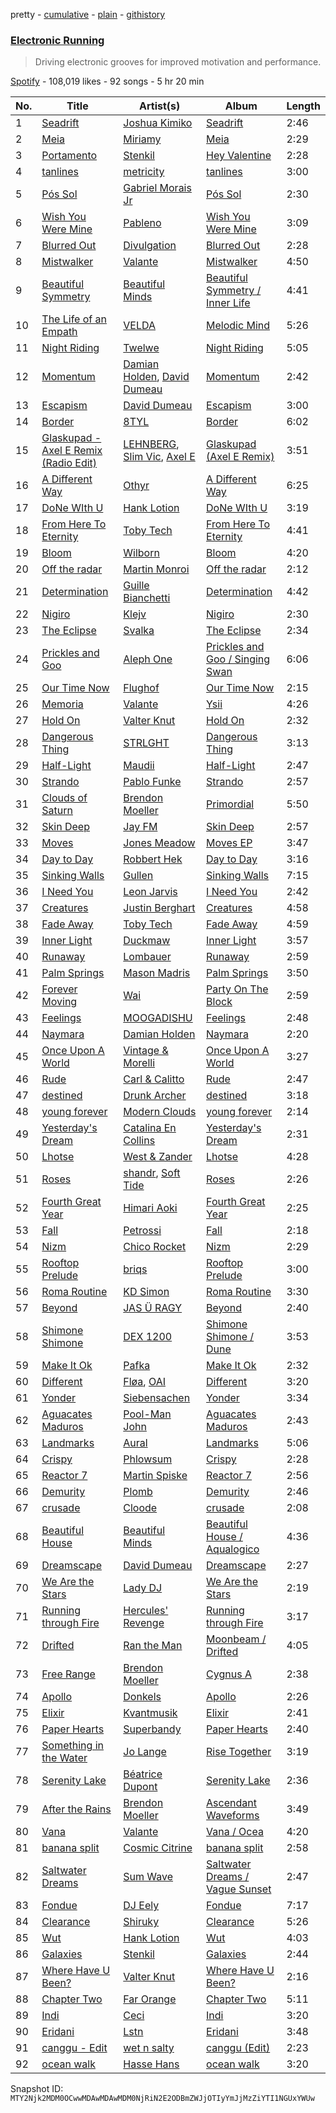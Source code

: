 pretty - [cumulative](/playlists/cumulative/37i9dQZF1DX4Y1uAfxGdKJ.md) - [plain](/playlists/plain/37i9dQZF1DX4Y1uAfxGdKJ) - [githistory](https://github.githistory.xyz/mackorone/spotify-playlist-archive/blob/main/playlists/plain/37i9dQZF1DX4Y1uAfxGdKJ)

### [Electronic Running](https://open.spotify.com/playlist/37i9dQZF1DX4Y1uAfxGdKJ)

> Driving electronic grooves for improved motivation and performance.

[Spotify](https://open.spotify.com/user/spotify) - 108,019 likes - 92 songs - 5 hr 20 min

| No. | Title | Artist(s) | Album | Length |
|---|---|---|---|---|
| 1 | [Seadrift](https://open.spotify.com/track/3L3Zugtoy4iSpky2oiOjDI) | [Joshua Kimiko](https://open.spotify.com/artist/0rseV1mtdhrtR6FEHuvOIm) | [Seadrift](https://open.spotify.com/album/6EQYRA1zDcrhK0N9faGKbe) | 2:46 |
| 2 | [Meia](https://open.spotify.com/track/1G6EfETRr0lUPuTcJPlBiY) | [Miriamy](https://open.spotify.com/artist/4GRc7Ci5nEs8ZEr2dm6cUz) | [Meia](https://open.spotify.com/album/2IfD8qk6bCxCuQmtraOZRs) | 2:29 |
| 3 | [Portamento](https://open.spotify.com/track/563A3oAQnjkDEqEjlbs2bO) | [Stenkil](https://open.spotify.com/artist/0ZatGtzzVJiSlOiZkVU2ln) | [Hey Valentine](https://open.spotify.com/album/4oFLsHYWq3URi7y8zdDg6r) | 2:28 |
| 4 | [tanlines](https://open.spotify.com/track/1q3rZdIOgKe4LQPpcBqiyo) | [metricity](https://open.spotify.com/artist/3GyvrTet9xaits2vMSrVlT) | [tanlines](https://open.spotify.com/album/3eD0id4j2SrYRn9VeX5nkm) | 3:00 |
| 5 | [Pós Sol](https://open.spotify.com/track/2bbPnvi0OaViwKNEG0DnPC) | [Gabriel Morais Jr](https://open.spotify.com/artist/3jTAleOz2QG9rgNrkjcEKb) | [Pós Sol](https://open.spotify.com/album/7h2mvg8UNNs3TPl0hxgPBj) | 2:30 |
| 6 | [Wish You Were Mine](https://open.spotify.com/track/3nTWBIjPDUWuuAfIdgQgxi) | [Pableno](https://open.spotify.com/artist/3Yx4eLSofQtpIvtTGcM77h) | [Wish You Were Mine](https://open.spotify.com/album/5wbyzmz1QgQ2B9K5NSoaGL) | 3:09 |
| 7 | [Blurred Out](https://open.spotify.com/track/4QgCRg5t83rKvuCTQ11JHj) | [Divulgation](https://open.spotify.com/artist/0OHISbYU0LMw4dMlkGVczm) | [Blurred Out](https://open.spotify.com/album/4cqUGKojyJhyIkunDDqu4A) | 2:28 |
| 8 | [Mistwalker](https://open.spotify.com/track/29HBY8bz6ut3ePI9VyEtx5) | [Valante](https://open.spotify.com/artist/3s1vSYK2eb5fflFHezIbUh) | [Mistwalker](https://open.spotify.com/album/6r0JeC4CfopkU0otpIKqTg) | 4:50 |
| 9 | [Beautiful Symmetry](https://open.spotify.com/track/5MaIAkTbRIDxH1Eit4WTwM) | [Beautiful Minds](https://open.spotify.com/artist/5mDrLKHpzWOlD73nhHYUty) | [Beautiful Symmetry / Inner Life](https://open.spotify.com/album/7KDwizgKEqbPomuX6ICql1) | 4:41 |
| 10 | [The Life of an Empath](https://open.spotify.com/track/6SKHpIBF0zImsmqmRkgvwp) | [VELDA](https://open.spotify.com/artist/4qJI9uNSis7Qi4J1q1Eufn) | [Melodic Mind](https://open.spotify.com/album/6U1k2aJKB0xIeHXAeG52mS) | 5:26 |
| 11 | [Night Riding](https://open.spotify.com/track/1lzBu9GwCyWPieEWTrqtnI) | [Twelwe](https://open.spotify.com/artist/0cXv4l0iCzhQrRljsAQyQW) | [Night Riding](https://open.spotify.com/album/6fGErE6z1bpMnu6Qm2qRXP) | 5:05 |
| 12 | [Momentum](https://open.spotify.com/track/0dwUqHfuKGhtYCChyeLyxX) | [Damian Holden](https://open.spotify.com/artist/6VgyMZzlNejIhFh7Yn6SlM), [David Dumeau](https://open.spotify.com/artist/7w0cV0FuzKwIknB51cxzfQ) | [Momentum](https://open.spotify.com/album/1QsITkVjzy1Rx4AqYNUAsZ) | 2:42 |
| 13 | [Escapism](https://open.spotify.com/track/3pc3At69FqsZtWmvfyMDqQ) | [David Dumeau](https://open.spotify.com/artist/7w0cV0FuzKwIknB51cxzfQ) | [Escapism](https://open.spotify.com/album/6PcXdMwu5xe46sGQZRPbv3) | 3:00 |
| 14 | [Border](https://open.spotify.com/track/4loHyp6Rhk3aOgdXz1n8Y0) | [8TYL](https://open.spotify.com/artist/0lW3Li71IqwPWQFYBuwVmQ) | [Border](https://open.spotify.com/album/2SQpSGWdyhaTHpTWB7wz84) | 6:02 |
| 15 | [Glaskupad \- Axel E Remix \(Radio Edit\)](https://open.spotify.com/track/3fUtw6vacMxmpRHay1VztG) | [LEHNBERG](https://open.spotify.com/artist/7BRf7UkrsYXvgABbadmh3L), [Slim Vic](https://open.spotify.com/artist/2RQNyybaIaaskTzRz3fVDZ), [Axel E](https://open.spotify.com/artist/1GHddwV8QFsOhnDlLlYANI) | [Glaskupad \(Axel E Remix\)](https://open.spotify.com/album/2kcieKSF7jELFFBZ7UOVIP) | 3:51 |
| 16 | [A Different Way](https://open.spotify.com/track/2gdz7MRCHpxQlR9FrGyTNM) | [Othyr](https://open.spotify.com/artist/4ZNya8Pc6fLVRytdM8pnkv) | [A Different Way](https://open.spotify.com/album/2PmFKGURKYeSO6CnyaVwmf) | 6:25 |
| 17 | [DoNe WIth U](https://open.spotify.com/track/0eLSVeBu5fdxT4W0k316OK) | [Hank Lotion](https://open.spotify.com/artist/6d71KgnO30CCz8iSQuzFkM) | [DoNe WIth U](https://open.spotify.com/album/2KBV2mmv8BboYNMIm2H6nl) | 3:19 |
| 18 | [From Here To Eternity](https://open.spotify.com/track/0CVApUBXDYlSnqFtAl7E1S) | [Toby Tech](https://open.spotify.com/artist/3AIUmOlOCNpbVbYL9RirIM) | [From Here To Eternity](https://open.spotify.com/album/5yvourEPzugOQ0Z4RkrFf7) | 4:41 |
| 19 | [Bloom](https://open.spotify.com/track/18giPJITeabMO6IB2pp45x) | [Wilborn](https://open.spotify.com/artist/73bYcf4jRS1co8vAERIbJW) | [Bloom](https://open.spotify.com/album/2OtEMRK0aS7xrnrrLtr44T) | 4:20 |
| 20 | [Off the radar](https://open.spotify.com/track/6LpCOSM7ti0RkktlPHPBbK) | [Martin Monroi](https://open.spotify.com/artist/4IB5E37eyDYzrP0nQPogaq) | [Off the radar](https://open.spotify.com/album/1KmL8xWaFnWAWMbistk5L6) | 2:12 |
| 21 | [Determination](https://open.spotify.com/track/3Xxt0tIwZXTAdVGTysU5uy) | [Guille Bianchetti](https://open.spotify.com/artist/3JqwtW5C92SUeX85A9DrRy) | [Determination](https://open.spotify.com/album/71Zr1m0srLoB48UBBMoQ30) | 4:42 |
| 22 | [Nigiro](https://open.spotify.com/track/2aGpPdS5daiW8vQrTI3SgC) | [Klejv](https://open.spotify.com/artist/491ZjutBNQPFA6hn5lDQW4) | [Nigiro](https://open.spotify.com/album/3VNO5vtzrLIbN9IVlBNVO8) | 2:30 |
| 23 | [The Eclipse](https://open.spotify.com/track/71wKe7nLKqkaq3JYAFEdna) | [Svalka](https://open.spotify.com/artist/3sKxosk24x3adgfDCvOBCr) | [The Eclipse](https://open.spotify.com/album/12mh93J0d59nHpqkWUEeqJ) | 2:34 |
| 24 | [Prickles and Goo](https://open.spotify.com/track/3anEkpGQT5hDxtPwtX4itO) | [Aleph One](https://open.spotify.com/artist/3oYNb7aE6uwlrEi6mehZeP) | [Prickles and Goo / Singing Swan](https://open.spotify.com/album/02HQv9kLC7kNf5jtcVP7mc) | 6:06 |
| 25 | [Our Time Now](https://open.spotify.com/track/2aZuFiKKYc1nA9ASa2ymwq) | [Flughof](https://open.spotify.com/artist/3eI7754qHEzf640yHt3MXX) | [Our Time Now](https://open.spotify.com/album/6KtMeqAX5259a1x3E2i1RS) | 2:15 |
| 26 | [Memoria](https://open.spotify.com/track/1t9TTxVV7JYE3TqOXalOlc) | [Valante](https://open.spotify.com/artist/3s1vSYK2eb5fflFHezIbUh) | [Ysii](https://open.spotify.com/album/0Zoe3s98XNtiboI1Qhw2Ti) | 4:26 |
| 27 | [Hold On](https://open.spotify.com/track/3cBsoWySE5misjwiHXpe4h) | [Valter Knut](https://open.spotify.com/artist/4PjYynoChLbnYyhPVSMnbq) | [Hold On](https://open.spotify.com/album/1Yyshg4PD11md8uNRapu8x) | 2:32 |
| 28 | [Dangerous Thing](https://open.spotify.com/track/1XvuCcjK1Q3R8e0U2axlet) | [STRLGHT](https://open.spotify.com/artist/4Tpbh6x3um360ffs5DUpgx) | [Dangerous Thing](https://open.spotify.com/album/6drNv63YJsrNEu9dS96TaI) | 3:13 |
| 29 | [Half\-Light](https://open.spotify.com/track/3VGEC6MUbZTRjg93etNpw8) | [Maudii](https://open.spotify.com/artist/4sh66zMHXR6pqwSnw82Tdj) | [Half\-Light](https://open.spotify.com/album/1OOB3nQBqEh34J0J1Ekbn2) | 2:47 |
| 30 | [Strando](https://open.spotify.com/track/5w7VoQPLh12DPLASLcd4ew) | [Pablo Funke](https://open.spotify.com/artist/2XsRJTf7BZQTrb3BumlhHm) | [Strando](https://open.spotify.com/album/00RDUWlShtyBYbZvdpB89W) | 2:57 |
| 31 | [Clouds of Saturn](https://open.spotify.com/track/0P3NmkTGRUF0Asg8FuAOTv) | [Brendon Moeller](https://open.spotify.com/artist/3V3T5haMWZGfFxqVsAB9oB) | [Primordial](https://open.spotify.com/album/17yAydXl6iXvXJojFXYDVp) | 5:50 |
| 32 | [Skin Deep](https://open.spotify.com/track/1CAozfu6bPDxaKe39x030x) | [Jay FM](https://open.spotify.com/artist/0XHQV1DM8cqEJrB4gRuogs) | [Skin Deep](https://open.spotify.com/album/3pejPyeMAWaEasm6SzmURn) | 2:57 |
| 33 | [Moves](https://open.spotify.com/track/4fPv168u1RcMv7EvXpjhm2) | [Jones Meadow](https://open.spotify.com/artist/3MK71khOrqZwGpyfYzwKXR) | [Moves EP](https://open.spotify.com/album/5zW05MYM8hD6pBbhbyjQlC) | 3:47 |
| 34 | [Day to Day](https://open.spotify.com/track/6GsMZvIYPA1ZZT2Cf9hnUE) | [Robbert Hek](https://open.spotify.com/artist/5pCyrXY4JPw6EmwayVDhOK) | [Day to Day](https://open.spotify.com/album/1tB3DosWrTXSnQb11a3wms) | 3:16 |
| 35 | [Sinking Walls](https://open.spotify.com/track/4EH5JfnTScFvYhwadLbS3c) | [Gullen](https://open.spotify.com/artist/61k6okbUw17fpK27TFEXtI) | [Sinking Walls](https://open.spotify.com/album/4X6X9NKF0IUnXMtAHIgLSr) | 7:15 |
| 36 | [I Need You](https://open.spotify.com/track/3owktfqOe8kZ9zCoTSZ0T8) | [Leon Jarvis](https://open.spotify.com/artist/7Iqe5ZQLFGySYpAFUDttXJ) | [I Need You](https://open.spotify.com/album/7dXyHoHeaB5K1hfWgtdMoA) | 2:42 |
| 37 | [Creatures](https://open.spotify.com/track/2Xu88uUM8dvRSzsZa8Tm2W) | [Justin Berghart](https://open.spotify.com/artist/2U8TggBhPjlTITew6Z3Dgt) | [Creatures](https://open.spotify.com/album/4GSSe42yWKGReogQuuUfuE) | 4:58 |
| 38 | [Fade Away](https://open.spotify.com/track/3RO9tD7ttecxGrxJ0te80c) | [Toby Tech](https://open.spotify.com/artist/3AIUmOlOCNpbVbYL9RirIM) | [Fade Away](https://open.spotify.com/album/0iK59pBranztef9NbvtK1F) | 4:59 |
| 39 | [Inner Light](https://open.spotify.com/track/2ohFbsoB7uVvTTgCk7aWY3) | [Duckmaw](https://open.spotify.com/artist/4T1LvLyHdDj300MVNb6VyD) | [Inner Light](https://open.spotify.com/album/0kyY8NnooE5jHa3TBB2Dd9) | 3:57 |
| 40 | [Runaway](https://open.spotify.com/track/5jjCspZaeMpClv7S1H3a8E) | [Lombauer](https://open.spotify.com/artist/1xYnhHUchQSdNUiAFj1UFI) | [Runaway](https://open.spotify.com/album/3sOxykiyJjLNSiohhvL9hb) | 2:59 |
| 41 | [Palm Springs](https://open.spotify.com/track/33Qvtl9E5ARA8HOxgEBX4v) | [Mason Madris](https://open.spotify.com/artist/4fJWxGIcLWTW9BGjDBy7Yo) | [Palm Springs](https://open.spotify.com/album/6LxmhD0Jkhbt8r8CcYcxBf) | 3:50 |
| 42 | [Forever Moving](https://open.spotify.com/track/4yVDSZslGasus5bSI1GOUH) | [Wai](https://open.spotify.com/artist/2naLLiIUfTp0IxAN6JM3hn) | [Party On The Block](https://open.spotify.com/album/5Kxpj5sNgDOgARuquZO2jD) | 2:59 |
| 43 | [Feelings](https://open.spotify.com/track/4KohjkgXdXqYNHUOhcxJmF) | [MOOGADISHU](https://open.spotify.com/artist/0cV2d206HjrISLX6hSkktp) | [Feelings](https://open.spotify.com/album/49IUgUWndwR4zm99VyAi0J) | 2:48 |
| 44 | [Naymara](https://open.spotify.com/track/30cOun7g2v2GO6fLin6gPy) | [Damian Holden](https://open.spotify.com/artist/6VgyMZzlNejIhFh7Yn6SlM) | [Naymara](https://open.spotify.com/album/43ECTj9mRWwpMr5ehDBHzT) | 2:20 |
| 45 | [Once Upon A World](https://open.spotify.com/track/0OsxgJTV7hlPz6AkSW2Luz) | [Vintage & Morelli](https://open.spotify.com/artist/58dfpnXBkKgFNH2JFtEAv0) | [Once Upon A World](https://open.spotify.com/album/4mw0Q07pxSpQEmS7QuOBRy) | 3:27 |
| 46 | [Rude](https://open.spotify.com/track/28LJlaqXAzbuvrdUtmRA5X) | [Carl & Calitto](https://open.spotify.com/artist/4tMgaZrsUhfgvphSrUDEiD) | [Rude](https://open.spotify.com/album/55OM6ZMuUjcEwDprTSesjl) | 2:47 |
| 47 | [destined](https://open.spotify.com/track/6cHARzJkr12k7Tido9BdCZ) | [Drunk Archer](https://open.spotify.com/artist/0AMvlHlc7WpjNyZSmAfTIQ) | [destined](https://open.spotify.com/album/2QnVkxR2azevRsD95iQXdO) | 3:18 |
| 48 | [young forever](https://open.spotify.com/track/6rZZ516aVPn9QslltPSXNj) | [Modern Clouds](https://open.spotify.com/artist/37rhlYZVn3eZ0OfykQKOKe) | [young forever](https://open.spotify.com/album/1OMIXz6JW4f6YARoyd1guV) | 2:14 |
| 49 | [Yesterday's Dream](https://open.spotify.com/track/3eb9HO1cq8uzEmUdU7mNvs) | [Catalina En Collins](https://open.spotify.com/artist/6oaPME8tL5UOyja7VEvx0J) | [Yesterday's Dream](https://open.spotify.com/album/0ebm4T6CGvYIIharGfIftv) | 2:31 |
| 50 | [Lhotse](https://open.spotify.com/track/2nnC39bmk3IhgU6Y234PEW) | [West & Zander](https://open.spotify.com/artist/2Zjic6AMVbL0WvXf5ll1lA) | [Lhotse](https://open.spotify.com/album/0UOdspMM2Np1WVALtBLVdx) | 4:28 |
| 51 | [Roses](https://open.spotify.com/track/5XaXglOKQnMT32dutt3qEU) | [shandr](https://open.spotify.com/artist/2DNdJPmAKrAOWKBTvyTsJU), [Soft Tide](https://open.spotify.com/artist/3fsqt6QGQnfuQmowwrxOVZ) | [Roses](https://open.spotify.com/album/7iU3cbOW2q9bEfetPu0jXn) | 2:26 |
| 52 | [Fourth Great Year](https://open.spotify.com/track/4Dc8vlnTDInfrPrHgBC4HS) | [Himari Aoki](https://open.spotify.com/artist/5wymut0det0V9Vf6l8t0mD) | [Fourth Great Year](https://open.spotify.com/album/5G8WnxsQ0KdNPKl9PArltd) | 2:25 |
| 53 | [Fall](https://open.spotify.com/track/7HnJXWqcZGCjcMQX29lkqq) | [Petrossi](https://open.spotify.com/artist/292Qxue6mDhhn2lAb1UTPY) | [Fall](https://open.spotify.com/album/2YGKlK0R82VtrqZXYqKjWG) | 2:18 |
| 54 | [Nizm](https://open.spotify.com/track/3fMOE6PBOkIAEHlMAExlKj) | [Chico Rocket](https://open.spotify.com/artist/7IQwKCAaA9LPTctkNr3QmQ) | [Nizm](https://open.spotify.com/album/0pq3stQS2eEe1xRDpqDix8) | 2:29 |
| 55 | [Rooftop Prelude](https://open.spotify.com/track/5ghSf2DY96iGYoB4vQePpE) | [briqs](https://open.spotify.com/artist/2fimBXXBJgpNOdq7Jk1osw) | [Rooftop Prelude](https://open.spotify.com/album/04mVbv0JlznRDcTBneKQQw) | 3:00 |
| 56 | [Roma Routine](https://open.spotify.com/track/6tRdbsDBn6BQ4Pk9fz2JAl) | [KD Simon](https://open.spotify.com/artist/5vdDoo0msksIJMUMyTwoIe) | [Roma Routine](https://open.spotify.com/album/7DVuxMwQTHvRi2l6Vra5Ce) | 3:30 |
| 57 | [Beyond](https://open.spotify.com/track/79cOXogBTBDiF91jhr9ih6) | [JAS Ü RAGY](https://open.spotify.com/artist/7b2TMfZW8CqOmhlCbPD7Y6) | [Beyond](https://open.spotify.com/album/4xbkWiqzlcupDVAWbGb0RA) | 2:40 |
| 58 | [Shimone Shimone](https://open.spotify.com/track/4CXcplkSoeBK15TewprZMe) | [DEX 1200](https://open.spotify.com/artist/2roONpdgmZHRTpr1IFNw0d) | [Shimone Shimone / Dune](https://open.spotify.com/album/16pkWYptZHPk7hCJj4eY0C) | 3:53 |
| 59 | [Make It Ok](https://open.spotify.com/track/2xKYapqsbXe0KC4Q2hnTKc) | [Pafka](https://open.spotify.com/artist/0JUvxzz5fMMYFMCoBP9NU2) | [Make It Ok](https://open.spotify.com/album/0nUyUtuNpDi36HYT1JfU2x) | 2:32 |
| 60 | [Different](https://open.spotify.com/track/3rnFEiW9efHwnzsb9KzUVd) | [Fløa](https://open.spotify.com/artist/3XgQiERzlGzUe286O2jo7I), [OAI](https://open.spotify.com/artist/518xSxGVtLL5ck9r5xzasg) | [Different](https://open.spotify.com/album/568K9K7mWXC3FDBcPKQfb5) | 3:20 |
| 61 | [Yonder](https://open.spotify.com/track/5MIMRwC9I4SP48zoMhAbwh) | [Siebensachen](https://open.spotify.com/artist/1LysQsO6Eq11YuvI300Imv) | [Yonder](https://open.spotify.com/album/7yHZPzZKRtYgTBxNP71Eg1) | 3:34 |
| 62 | [Aguacates Maduros](https://open.spotify.com/track/3bDpJL4DCGc8ynUfhCtTHl) | [Pool\-Man John](https://open.spotify.com/artist/5tQdY6sUlCJwkUmfJK4rbe) | [Aguacates Maduros](https://open.spotify.com/album/5L5ZfUAzvCyBiBM3yWy5DC) | 2:43 |
| 63 | [Landmarks](https://open.spotify.com/track/0p4zxScTH4QBPnDdIeInfB) | [Aural](https://open.spotify.com/artist/4IagxrvnhCy4YV29Qjqc8o) | [Landmarks](https://open.spotify.com/album/1Fe00jswSTGhfYMKDktS28) | 5:06 |
| 64 | [Crispy](https://open.spotify.com/track/5B6twCLP2ufIy2Mc4L1rS0) | [Phlowsum](https://open.spotify.com/artist/71p3dUDaqo6EyfzQm8zCCo) | [Crispy](https://open.spotify.com/album/5xISlOqT0KGHfwbW0NOtij) | 2:28 |
| 65 | [Reactor 7](https://open.spotify.com/track/0KEd7iWaVQLQgDOv4uZhci) | [Martin Spiske](https://open.spotify.com/artist/10ERqJV744ZtavyVoA7bIO) | [Reactor 7](https://open.spotify.com/album/0zzYTZxje2FEO9ta0ZvygS) | 2:56 |
| 66 | [Demurity](https://open.spotify.com/track/4YGkHrj5NQzSn3q2aJ4C9O) | [Plomb](https://open.spotify.com/artist/5lJ2OEJIZ8QdAGyCKq307r) | [Demurity](https://open.spotify.com/album/7gbIdhCtu55lkHnIKYFk3v) | 2:46 |
| 67 | [crusade](https://open.spotify.com/track/30bpR02KwJ6SpvHUvdvuoW) | [Cloode](https://open.spotify.com/artist/0QvInajilVJw8If75PeAH8) | [crusade](https://open.spotify.com/album/2aQzUj8sNTgQN1AV3uETXt) | 2:08 |
| 68 | [Beautiful House](https://open.spotify.com/track/16QQGyu1UFkfQREErhvyvf) | [Beautiful Minds](https://open.spotify.com/artist/5mDrLKHpzWOlD73nhHYUty) | [Beautiful House / Aqualogico](https://open.spotify.com/album/6a4pT5HdiimlPYlzDgriOq) | 4:36 |
| 69 | [Dreamscape](https://open.spotify.com/track/6YHhIKNyqtWN0jHqvsrf10) | [David Dumeau](https://open.spotify.com/artist/7w0cV0FuzKwIknB51cxzfQ) | [Dreamscape](https://open.spotify.com/album/0zZCLYy5ZUvqgFUfp9LcVd) | 2:27 |
| 70 | [We Are the Stars](https://open.spotify.com/track/5nRHKAgw6ZY1NqNA5amA2Y) | [Lady DJ](https://open.spotify.com/artist/3luz91ywJZl3n8zqhqNTLP) | [We Are the Stars](https://open.spotify.com/album/5OGy2WlkfkHf8uSchuFEkl) | 2:19 |
| 71 | [Running through Fire](https://open.spotify.com/track/6D4T0BRng7TOuoBvHCBAj5) | [Hercules' Revenge](https://open.spotify.com/artist/4qO1Q1xGNK6sczpkc2qoX7) | [Running through Fire](https://open.spotify.com/album/1hlKwTiR9SsrKiLzo1dxSl) | 3:17 |
| 72 | [Drifted](https://open.spotify.com/track/57H1bcqbsyrGHfTebZddzy) | [Ran the Man](https://open.spotify.com/artist/69lVKiR03uaDrGqEgOC2gu) | [Moonbeam / Drifted](https://open.spotify.com/album/7lgjYTyAR0PUXAKaOnB4JN) | 4:05 |
| 73 | [Free Range](https://open.spotify.com/track/5DkPiFdxLbSSgZmaDJPntv) | [Brendon Moeller](https://open.spotify.com/artist/3V3T5haMWZGfFxqVsAB9oB) | [Cygnus A](https://open.spotify.com/album/0YH8iHF3YgylIRIdlL6bGV) | 2:38 |
| 74 | [Apollo](https://open.spotify.com/track/5sIlFL8mCj6AIrRDI1d6mT) | [Donkels](https://open.spotify.com/artist/6as2EDg4VeljtLbtgBy54P) | [Apollo](https://open.spotify.com/album/2FhcrxYhzCnGz5T0ZromSk) | 2:26 |
| 75 | [Elixir](https://open.spotify.com/track/7hxkOhoWSxygCa4Akt3KjX) | [Kvantmusik](https://open.spotify.com/artist/1OTTWlOMCUlQRk3ie2D7xw) | [Elixir](https://open.spotify.com/album/4G1dHoGKyp4fk6XdSB9SSe) | 2:41 |
| 76 | [Paper Hearts](https://open.spotify.com/track/1BsdE859H1FaOnEfnm2A5X) | [Superbandy](https://open.spotify.com/artist/3QldRhGT9NdS8ehqa6g40b) | [Paper Hearts](https://open.spotify.com/album/2RZcdZ676S2NEEsmaYQxHL) | 2:40 |
| 77 | [Something in the Water](https://open.spotify.com/track/4mDWO0QP4kZ37nHonhCHtd) | [Jo Lange](https://open.spotify.com/artist/1IoUhC61gvcKQiYvbus1me) | [Rise Together](https://open.spotify.com/album/6v5H9zuekGF6sK9iDOd6vZ) | 3:19 |
| 78 | [Serenity Lake](https://open.spotify.com/track/15eqN6GPpzHGifzihLGsGr) | [Béatrice Dupont](https://open.spotify.com/artist/4lGZ8fr3b2fq7uruNbUGcf) | [Serenity Lake](https://open.spotify.com/album/2otWMjizseTnAZrMGowQ91) | 2:36 |
| 79 | [After the Rains](https://open.spotify.com/track/3nVHB5vFE9Zpj4BYXFc3w4) | [Brendon Moeller](https://open.spotify.com/artist/3V3T5haMWZGfFxqVsAB9oB) | [Ascendant Waveforms](https://open.spotify.com/album/3yGCpmSTGWnkkIqb2e5xcG) | 3:49 |
| 80 | [Vana](https://open.spotify.com/track/1X1teXcaWQFH4iOTkCOh9a) | [Valante](https://open.spotify.com/artist/3s1vSYK2eb5fflFHezIbUh) | [Vana / Ocea](https://open.spotify.com/album/1hOFPN4SzceP1DJD5LTEmU) | 4:20 |
| 81 | [banana split](https://open.spotify.com/track/7u1tLb1LntsHDFhJ94AGlz) | [Cosmic Citrine](https://open.spotify.com/artist/3v9QBUh3xv6Nmh8fc7BGox) | [banana split](https://open.spotify.com/album/6SUdl3Z0bLceeTfQZLDU73) | 2:58 |
| 82 | [Saltwater Dreams](https://open.spotify.com/track/6pRocudXtLnKRd61gtotIk) | [Sum Wave](https://open.spotify.com/artist/0bfdnPaHczaQt6tYe8J4Ci) | [Saltwater Dreams / Vague Sunset](https://open.spotify.com/album/6XIUklaqCksEasrYoQizZQ) | 2:47 |
| 83 | [Fondue](https://open.spotify.com/track/1pZldGjxSdpj7762vA8K2M) | [DJ Eely](https://open.spotify.com/artist/1pWq7WE6SgN6KxOFXD3w80) | [Fondue](https://open.spotify.com/album/4vXCNj1pri5Rh1RyplbD25) | 7:17 |
| 84 | [Clearance](https://open.spotify.com/track/4Xs8dQwj1Ic4FyCcCyRKYq) | [Shiruky](https://open.spotify.com/artist/1Tr7ffkJ66E8bXTm2g7uEM) | [Clearance](https://open.spotify.com/album/32i7uXRwJK36jBrjndQ7m8) | 5:26 |
| 85 | [Wut](https://open.spotify.com/track/1dlNlopZwjwqb6orJH1MKC) | [Hank Lotion](https://open.spotify.com/artist/6d71KgnO30CCz8iSQuzFkM) | [Wut](https://open.spotify.com/album/1D9FIFbNkvp0dPN8CuKLKB) | 4:03 |
| 86 | [Galaxies](https://open.spotify.com/track/0HvT91CmD0AyTLPHzlABrn) | [Stenkil](https://open.spotify.com/artist/0ZatGtzzVJiSlOiZkVU2ln) | [Galaxies](https://open.spotify.com/album/3bSYn35WoiHldPymVmaU4d) | 2:44 |
| 87 | [Where Have U Been?](https://open.spotify.com/track/3bCnwmJwBob222khzVUrcN) | [Valter Knut](https://open.spotify.com/artist/4PjYynoChLbnYyhPVSMnbq) | [Where Have U Been?](https://open.spotify.com/album/3gmS7R3fNWUNN8Ewwy6URY) | 2:16 |
| 88 | [Chapter Two](https://open.spotify.com/track/0LOGcNCFLfCWLh9mzTmaG5) | [Far Orange](https://open.spotify.com/artist/1SIt7IjD8Q9RpwEklyMlUO) | [Chapter Two](https://open.spotify.com/album/2k4TuEENRlXWOp9sJLAnDr) | 5:11 |
| 89 | [Indi](https://open.spotify.com/track/7zeOr0r8bQO5BO9Om7BuAt) | [Ceci](https://open.spotify.com/artist/0hCW0HH1liY8gpi5Mk2VK4) | [Indi](https://open.spotify.com/album/37iP4wnkJE5ImiW2Q94nKx) | 3:20 |
| 90 | [Eridani](https://open.spotify.com/track/5QkMlAxHmZG33OGA81oWSa) | [Lstn](https://open.spotify.com/artist/0OO1zgX3CUfJQwoOEBSKSp) | [Eridani](https://open.spotify.com/album/6UVuoIa23nsZimsHnTFzxZ) | 3:48 |
| 91 | [canggu \- Edit](https://open.spotify.com/track/0jy4TqKxOwZoraKJkle0dC) | [wet n salty](https://open.spotify.com/artist/2Ai8jQFx9LfNmToEgFjDbn) | [canggu \(Edit\)](https://open.spotify.com/album/6X8rpYiAaelLkwZK9Vx32k) | 2:23 |
| 92 | [ocean walk](https://open.spotify.com/track/34WwE20Cawvpowutt29ieG) | [Hasse Hans](https://open.spotify.com/artist/4PjVK6KNfnMASGMI6gmMTW) | [ocean walk](https://open.spotify.com/album/6IxeXdhmaOPk66JJcWDVur) | 3:20 |

Snapshot ID: `MTY2Njk2MDM0OCwwMDAwMDAwMDM0NjRiN2E2ODBmZWJjOTIyYmJjMzZiYTI1NGUxYWUw`
